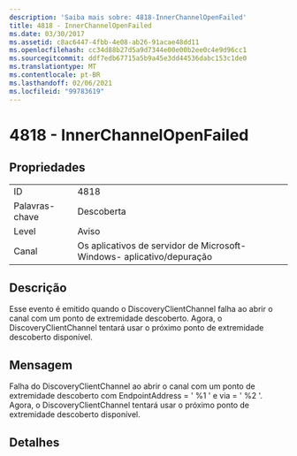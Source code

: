 ```yaml
---
description: 'Saiba mais sobre: 4818-InnerChannelOpenFailed'
title: 4818 - InnerChannelOpenFailed
ms.date: 03/30/2017
ms.assetid: c8ac6447-4fbb-4e08-ab26-91acae48dd11
ms.openlocfilehash: cc34d88b27d5a9d7344e00e00b2ee0c4e9d96cc1
ms.sourcegitcommit: ddf7edb67715a5b9a45e3dd44536dabc153c1de0
ms.translationtype: MT
ms.contentlocale: pt-BR
ms.lasthandoff: 02/06/2021
ms.locfileid: "99783619"
---
```

# <a name="4818---innerchannelopenfailed"></a>4818 - InnerChannelOpenFailed

## <a name="properties"></a>Propriedades  
  
|||  
|-|-|  
|ID|4818|  
|Palavras-chave|Descoberta|  
|Level|Aviso|  
|Canal|Os aplicativos de servidor de Microsoft-Windows- aplicativo/depuração|  
  
## <a name="description"></a>Descrição  

 Esse evento é emitido quando o DiscoveryClientChannel falha ao abrir o canal com um ponto de extremidade descoberto. Agora, o DiscoveryClientChannel tentará usar o próximo ponto de extremidade descoberto disponível.  
  
## <a name="message"></a>Mensagem  

 Falha do DiscoveryClientChannel ao abrir o canal com um ponto de extremidade descoberto com EndpointAddress = ' %1 ' e via = ' %2 '. Agora, o DiscoveryClientChannel tentará usar o próximo ponto de extremidade descoberto disponível.  
  
## <a name="details"></a>Detalhes
